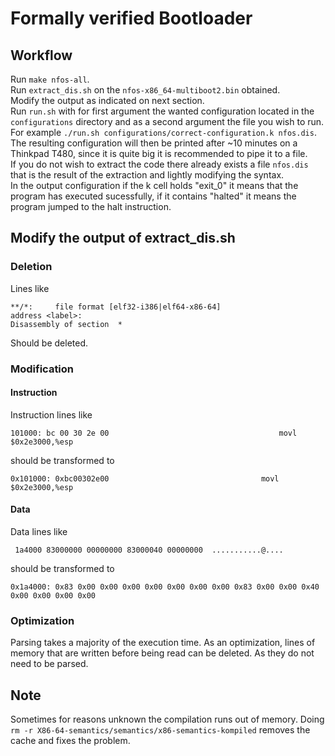 # Formally verified Bootloader
## Workflow
Run `make nfos-all`.  
Run `extract_dis.sh` on the `nfos-x86_64-multiboot2.bin` obtained.  
Modify the output as indicated on next section.  
Run `run.sh` with for first argument the wanted configuration located in the `configurations` directory and as a second argument the file you wish to run. For example `./run.sh configurations/correct-configuration.k nfos.dis`.  
The resulting configuration will then be printed after ~10 minutes on a Thinkpad T480, since it is quite big it is recommended to pipe it to a file.  
If you do not wish to extract the code there already exists a file `nfos.dis` that is the result of the extraction and lightly modifying the syntax.  
In the output configuration if the k cell holds "exit_0" it means that the program has executed sucessfully, if it contains "halted" it means the program jumped to the halt instruction.
## Modify the output of extract_dis.sh
### Deletion
Lines like
```
**/*:     file format [elf32-i386|elf64-x86-64]
address <label>:
Disassembly of section  *
```
Should be deleted.
### Modification
#### Instruction
Instruction lines like
```
101000:	bc 00 30 2e 00                                  	movl   $0x2e3000,%esp
```
should be transformed to
```
0x101000: 0xbc00302e00                              	movl   $0x2e3000,%esp
```
#### Data
Data lines like 
```
 1a4000 83000000 00000000 83000040 00000000  ...........@....
```
should be transformed to
```
0x1a4000: 0x83 0x00 0x00 0x00 0x00 0x00 0x00 0x00 0x83 0x00 0x00 0x40 0x00 0x00 0x00 0x00 
```
### Optimization
Parsing takes a majority of the execution time. As an optimization, lines of memory that are written before being read can be deleted. As they do not need to be parsed.
## Note
Sometimes for reasons unknown the compilation runs out of memory. Doing `rm -r X86-64-semantics/semantics/x86-semantics-kompiled` removes the cache and fixes the problem.